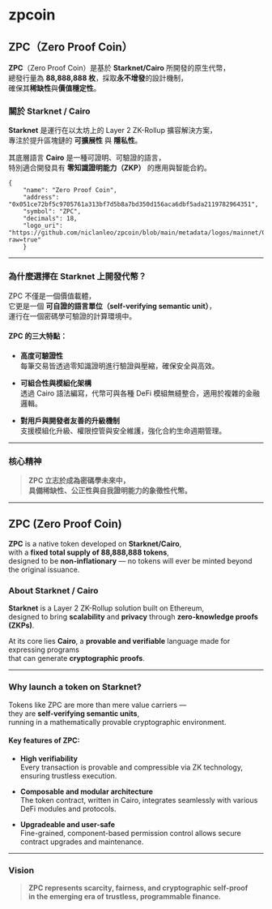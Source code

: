 # zpcoin

## ZPC（Zero Proof Coin）

**ZPC**（Zero Proof Coin）是基於 **Starknet/Cairo** 所開發的原生代幣，  
總發行量為 **88,888,888 枚**，採取**永不增發**的設計機制，  
確保其**稀缺性**與**價值穩定性**。

### 關於 Starknet / Cairo

**Starknet** 是運行在以太坊上的 Layer 2 ZK-Rollup 擴容解決方案，  
專注於提升區塊鏈的 **可擴展性** 與 **隱私性**。

其底層語言 **Cairo** 是一種可證明、可驗證的語言，  
特別適合開發具有 **零知識證明能力（ZKP）** 的應用與智能合約。

```
{
    "name": "Zero Proof Coin",
    "address": "0x051ce72bf5c9705761a313bf7d5b8a7bd350d156aca6dbf5ada2119782964351",
    "symbol": "ZPC",
    "decimals": 18,
    "logo_uri": "https://github.com/niclanleo/zpcoin/blob/main/metadata/logos/mainnet/0x051ce72bf5c9705761a313bf7d5b8a7bd350d156aca6dbf5ada2119782964351.png?raw=true"
    }
```

---

### 為什麼選擇在 Starknet 上開發代幣？

ZPC 不僅是一個價值載體，  
它更是一個 **可自證的語言單位（self-verifying semantic unit）**，  
運行在一個密碼學可驗證的計算環境中。

#### ZPC 的三大特點：

- **高度可驗證性**  
    每筆交易皆透過零知識證明進行驗證與壓縮，確保安全與高效。
    
- **可組合性與模組化架構**  
    透過 Cairo 語法編寫，代幣可與各種 DeFi 模組無縫整合，適用於複雜的金融邏輯。
    
- **對用戶與開發者友善的升級機制**  
    支援模組化升級、權限控管與安全維護，強化合約生命週期管理。
    

---

### 核心精神

> **ZPC 立志於成為密碼學未來中，  
> 具備稀缺性、公正性與自我證明能力的象徵性代幣。**

---

## ZPC (Zero Proof Coin)

**ZPC** is a native token developed on **Starknet/Cairo**,  
with a **fixed total supply of 88,888,888 tokens**,  
designed to be **non-inflationary** — no tokens will ever be minted beyond the original issuance.

### About Starknet / Cairo

**Starknet** is a Layer 2 ZK-Rollup solution built on Ethereum,  
designed to bring **scalability** and **privacy** through **zero-knowledge proofs (ZKPs)**.

At its core lies **Cairo**, a **provable and verifiable** language made for expressing programs  
that can generate **cryptographic proofs**.

---

### Why launch a token on Starknet?

Tokens like ZPC are more than mere value carriers —  
they are **self-verifying semantic units**,  
running in a mathematically provable cryptographic environment.

#### Key features of ZPC:

- **High verifiability**  
    Every transaction is provable and compressible via ZK technology, ensuring trustless execution.
    
- **Composable and modular architecture**  
    The token contract, written in Cairo, integrates seamlessly with various DeFi modules and protocols.
    
- **Upgradeable and user-safe**  
    Fine-grained, component-based permission control allows secure contract upgrades and maintenance.
    

---

### Vision

> **ZPC represents scarcity, fairness, and cryptographic self-proof  
> in the emerging era of trustless, programmable finance.**